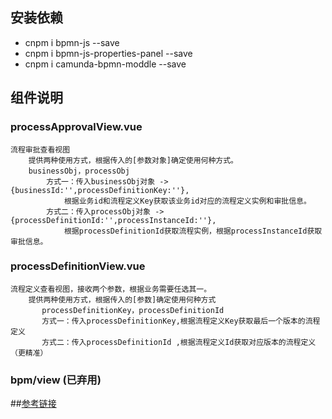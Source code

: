 ## 安装依赖
  - cnpm i bpmn-js --save
  - cnpm i bpmn-js-properties-panel --save
  - cnpm i camunda-bpmn-moddle --save
## 组件说明
  ### processApprovalView.vue
    流程审批查看视图
        提供两种使用方式，根据传入的[参数对象]确定使用何种方式。
        businessObj，processObj
            方式一：传入businessObj对象 -> {businessId:'',processDefinitionKey:''},
                根据业务id和流程定义Key获取该业务id对应的流程定义实例和审批信息。
            方式二：传入processObj对象 -> {processDefinitionId:'',processInstanceId:''},
                根据processDefinitionId获取流程实例，根据processInstanceId获取审批信息。
  ### processDefinitionView.vue
    流程定义查看视图，接收两个参数，根据业务需要任选其一。
        提供两种使用方式，根据传入的[参数]确定使用何种方式
           processDefinitionKey，processDefinitionId
           方式一：传入processDefinitionKey,根据流程定义Key获取最后一个版本的流程定义
           方式二：传入processDefinitionId ,根据流程定义Id获取对应版本的流程定义（更精准）
  ### bpm/view (已弃用)
##[参考链接](https://juejin.im/post/5def4377e51d4557f852baf9)
